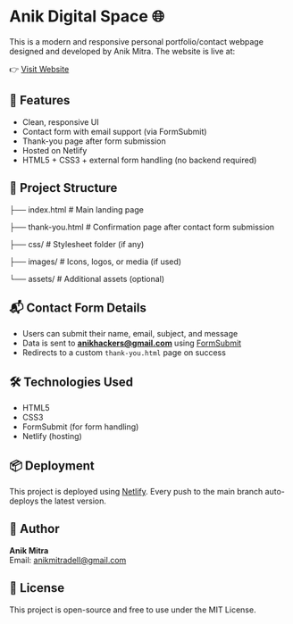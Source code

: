 # Anik Digital Space 🌐

This is a modern and responsive personal portfolio/contact webpage designed and developed by Anik Mitra. The website is live at:

👉 [Visit Website](https://anikdigitalspace.netlify.app/)

## 🚀 Features

- Clean, responsive UI
- Contact form with email support (via FormSubmit)
- Thank-you page after form submission
- Hosted on Netlify
- HTML5 + CSS3 + external form handling (no backend required)

## 📂 Project Structure
├── index.html # Main landing page

├── thank-you.html # Confirmation page after contact form submission

├── css/ # Stylesheet folder (if any)

├── images/ # Icons, logos, or media (if used)

└── assets/ # Additional assets (optional)

## 📬 Contact Form Details

- Users can submit their name, email, subject, and message
- Data is sent to **anikhackers@gmail.com** using [FormSubmit](https://formsubmit.co/)
- Redirects to a custom `thank-you.html` page on success

## 🛠️ Technologies Used

- HTML5
- CSS3
- FormSubmit (for form handling)
- Netlify (hosting)

## 📦 Deployment

This project is deployed using [Netlify](https://netlify.com). Every push to the main branch auto-deploys the latest version.

## 🙌 Author

**Anik Mitra**  
Email: [anikmitradell@gmail.com](mailto:anikmitradell@gmail.com)

## 📄 License

This project is open-source and free to use under the MIT License.

